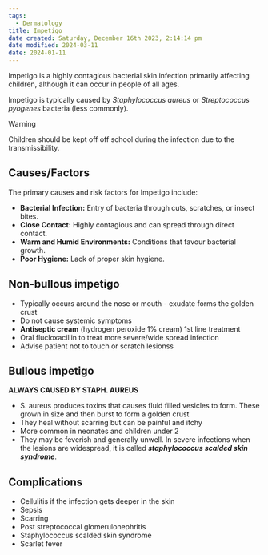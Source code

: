```yaml
---
tags:
  - Dermatology
title: Impetigo
date created: Saturday, December 16th 2023, 2:14:14 pm
date modified: 2024-03-11
date: 2024-01-11
---
```

Impetigo is a highly contagious bacterial skin infection primarily affecting children, although it can occur in people of all ages.

Impetigo is typically caused by *Staphylococcus aureus* or *Streptococcus pyogenes* bacteria (less commonly).

> [!warning]
> Children should be kept off off school during the infection due to the transmissibility.  
## Causes/Factors

The primary causes and risk factors for Impetigo include:

- **Bacterial Infection:** Entry of bacteria through cuts, scratches, or insect bites.
- **Close Contact:** Highly contagious and can spread through direct contact.
- **Warm and Humid Environments:** Conditions that favour bacterial growth.
- **Poor Hygiene:** Lack of proper skin hygiene.

## Non-bullous impetigo

- Typically occurs around the nose or mouth - exudate forms the golden crust
- Do not cause systemic symptoms 
- **Antiseptic cream** (hydrogen peroxide 1% cream) 1st line treatment 
- Oral flucloxacillin to treat more severe/wide spread infection
- Advise patient not to touch or scratch lesionss

## Bullous impetigo

**ALWAYS CAUSED BY STAPH. AUREUS**
- S. aureus produces toxins that causes fluid filled vesicles to form. These grown in size and then burst to form a golden crust
- They heal without scarring but can be painful and itchy
- More common in neonates and children under 2 
- They may be feverish and generally unwell. In severe infections when the lesions are widespread, it is called **_staphylococcus scalded skin syndrome_**.


## Complications 

- Cellulitis if the infection gets deeper in the skin
- Sepsis
- Scarring
- Post streptococcal glomerulonephritis
- Staphylococcus scalded skin syndrome
- Scarlet fever